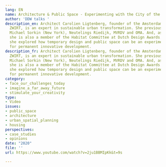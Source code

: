 ```yaml
---
lang: EN
name: Architecture & Public Space - Experimenting with the City of the Future
author: 'DDW talks '
description_en: Architect Carolien Ligtenberg, founder of the Amsterdam-based Bureau
  ZWIRT, is an expert in sustainable urban transformation. She previously worked for
  Michael Sorkin (New York), Neutelings Riedijk, MVRDV and OMA. And, as a design expert,
  she is also a member of the Habitat Committee at Dutch Design Awards. In her talk,
  she explored how temporary design and public space can be an experimental playground
  for permanent innovative development.
description_fr: Architect Carolien Ligtenberg, founder of the Amsterdam-based Bureau
  ZWIRT, is an expert in sustainable urban transformation. She previously worked for
  Michael Sorkin (New York), Neutelings Riedijk, MVRDV and OMA. And, as a design expert,
  she is also a member of the Habitat Committee at Dutch Design Awards. In her talk,
  she explored how temporary design and public space can be an experimental playground
  for permanent innovative development.
category:
- face_our_challenges_today
- imagine_a_far_away_future
- stimulate_your_creativity
type:
- Video
issues:
- public_space
- architecture
- urban_spatial_planning
- housing
perspectives:
- case_studies
- opinions
date: "2020"
file: ''
url: https://www.youtube.com/watch?v=2ju1BBMIpKk&t=9s

---
```

